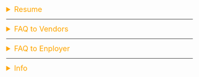<details><summary style="font-size:20px;color:Orange;text-align:left">Resume</summary>

#### PROFESSIONAL SUMMARY:

-   8 years of experience in software development perticularly in the field of Frontend, Backend, Data and Machine Learing Engineering
-   Proficiency in Python web frameworks, specificaly Django, Flask and FastAPI, for building scalable and high-performance backend systems.
-   Strong knowledge of RESTful API design principles, allowing for efficient communication between frontend and backend components.
-   Proficient in containerization technologies (Docker) and container orchestration (Kubernetes) for streamlined deployment and scaling.

-   Expertise in data ingestion, transformation, and integration, ensuring the availability and reliability of data for analytical and business purposes.
-   Proficient in Python libraries such as Pandas, NumPy, and PySpark for data manipulation, cleansing, preprocessing and analysis.
-   Proven track record of designing and implementing robust ETL (Extract, Transform, Load) processes for handling large volumes of structured and unstructured data.
-   Strong database design and management skills with expertise in SQL (PostgreSQL, MySQL) and NoSQL (Cassendra, MongoDB) databases, optimizing schema design and query performance.
-   Adept at cloud-based data solutions, leveraging AWS Services like EC2, Lambda Function, S3, DynamoDB, APIGateway, SQS, and SNS to deploy, monitor, and maintain data pipelines.

-   Expertise in data preprocessing, feature engineering, and exploratory data analysis using libraries like NumPy, Pandas, and Matplotlib.
-   Proficient in building predictive models and machine learning pipelines using popular Python libraries such as scikit-learn, TensorFlow, and PyTorch.
-   Deep understanding of statistics and applied math as a basis for choosing techniques and crafting experiments.
-   Practical experience with and theoretical understanding of algorithms for classification, regression, and clustering.
-   Demonstrated ability to solve complex business problems by developing and deploying machine learning models for tasks like classification, regression, clustering, and recommendation.

-   Experienced with full Software Development Life Cycle, Object Oriented Programming, Database Design and Agile and Waterfall Methodologies.
-   Excellent problem solving, critical thinking, analytical and interpersonal skills.
-   Proficient in version control systems like Git, Github and GitLab for collaborative software development and codebase management.
-   Effective communication skills, enabling seamless collaboration with cross-functional teams and clear articulation of technical concepts.
-   Demonstrated ability to work in dynamic, fast-paced environments, adapt to evolving technologies, and deliver high-quality, efficient data solutions.

-   `BACKEND DEVELOPER`:

    -   Accomplished Backend Developer with [X] years of experience designing, developing, and maintaining robust server-side applications in Python.
    -   Proficiency in Python web frameworks, particularly Django and Flask, for building scalable and high-performance backend systems.
    -   Strong knowledge of RESTful API design principles, allowing for efficient communication between frontend and backend components.
    -   Expertise in database design and management, including SQL (e.g., PostgreSQL, MySQL) and NoSQL (e.g., MongoDB) databases.
    -   Proven track record of optimizing database queries and ensuring data integrity for efficient and reliable backend operations.
    -   Familiarity with caching mechanisms like Redis and Memcached to improve response times and reduce server load.
    -   Adept at working with cloud platforms (AWS, Azure, GCP) to deploy and manage scalable and reliable backend infrastructure.
    -   Proficient in containerization technologies (Docker) and container orchestration (Kubernetes) for streamlined deployment and scaling.
    -   Strong debugging and troubleshooting skills, with a focus on identifying and resolving backend issues swiftly.
    -   Experience in implementing security best practices, including data encryption, authentication, and authorization mechanisms.
    -   Proficient in version control systems like Git for collaborative software development and codebase management.
    -   Effective communication skills, enabling seamless collaboration with cross-functional teams and clear articulation of technical concepts.
    -   Demonstrated ability to deliver high-quality code on time, meet project deadlines, and adapt to evolving requirements.
    -   Commitment to continuous learning and staying up-to-date with the latest trends and best practices in Python backend development.
    -   Passion for building scalable and efficient backend systems that support seamless user experiences and drive business success.

-   `DATA ENGINEER`:

    -   Accomplished Data Engineer with [X] years of experience harnessing the power of Python to design, build, and optimize data pipelines and infrastructure.
    -   Expertise in data ingestion, transformation, and integration, ensuring the availability and reliability of data for analytical and business purposes.
    -   Proficient in Python libraries such as Pandas, NumPy, and PySpark for data manipulation, cleansing, and preprocessing.
    -   Proven track record of designing and implementing robust ETL (Extract, Transform, Load) processes for handling large volumes of structured and unstructured data.
    -   Skilled in batch and stream processing frameworks, including Apache Spark and Apache Kafka, to manage real-time data flows.
    -   Proficiency in data warehousing technologies like AWS Redshift, Google BigQuery, and Snowflake for scalable data storage and querying.
    -   Experience in building data lakes and implementing data governance strategies to ensure data quality, security, and compliance.
    -   Strong database management skills with expertise in SQL and NoSQL databases, optimizing schema design and query performance.
    -   Adept at cloud-based data solutions, leveraging services from AWS, Azure, and GCP to deploy, monitor, and maintain data pipelines.
    -   Familiarity with containerization technologies like Docker and orchestration tools such as Kubernetes for scalable and portable deployments.
    -   Strong programming and scripting abilities in Python for automation, orchestration, and monitoring of data processes.
    -   Effective communicator, capable of collaborating with cross-functional teams, understanding business requirements, and translating them into data solutions.
    -   Commitment to staying current with emerging trends and best practices in data engineering and Python development.
    -   Demonstrated ability to work in dynamic, fast-paced environments, adapt to evolving technologies, and deliver high-quality, efficient data solutions.
    -   A passion for optimizing data workflows and infrastructure to unlock the full potential of data for data-driven decision-making.

-   `MACHINE LEARNING ENGINEER`:
    -   Accomplished Data and Machine Learning professional with [X] years of experience leveraging Python's robust ecosystem to drive data-driven insights and solutions.
    -   Expertise in data preprocessing, feature engineering, and exploratory data analysis using libraries like NumPy, Pandas, and Matplotlib.
    -   Proficient in building predictive models and machine learning pipelines using popular Python libraries such as scikit-learn, TensorFlow, and PyTorch.
    -   Demonstrated ability to solve complex business problems by developing and deploying machine learning models for tasks like classification, regression, clustering, and recommendation.
    -   Strong statistical background with experience in hypothesis testing, A/B testing, and statistical modeling to derive actionable insights.
    -   Skilled in handling both structured and unstructured data, including natural language text, images, and time-series data.
    -   Extensive experience in big data technologies, including Apache Spark, for scalable data processing and analysis.
    -   Proficient in cloud-based services (e.g., AWS, Azure, GCP) for data storage, computing, and machine learning model deployment.
    -   Adept at designing and optimizing database schemas for efficient data storage and retrieval using SQL and NoSQL databases.
    -   Strong programming skills in Python for automation, scripting, and creating data pipelines.
    -   Familiarity with containerization and orchestration technologies like Docker and Kubernetes.
    -   Exceptional problem-solving skills with a knack for identifying opportunities for automation and efficiency improvements.
    -   Effective communicator with a track record of collaborating cross-functionally, translating business requirements into technical solutions, and presenting findings to both technical and non-technical stakeholders.
    -   Commitment to staying up-to-date with the latest trends and best practices in data science, machine learning, and Python development.
    -   Proven ability to work in fast-paced environments, adapt to changing priorities, and deliver high-quality solutions on time and within budget.

#### EXPERIENCES:

-   `Axis Capital, New York, NY | Python Developer | Feb 2021 - Present`

    -   Address : `1211 6th Ave, New York, NY 10036`

    -   Develope and test Restful API utilizing Python-specific tools including Django, FastAPI, SQLAlchemy, Pytest, Postman, and CURL.
    -   Utilizing Pandas and Spark ecosystem, implement ETL processes to ingest and transform data in different formats/structures from various internal/external sources.
    -   Ensuring data quality, consistency and security, design, build, and maintain data warehouses to store large volumes of structured and unstructured data.
    -   Create and maintain data models, schemas, and structures that optimize query performance and facilitate reporting and analysis.
    -   Monitor and optimize the performance of data processing pipelines and databases to meet service level agreements and response time requirements.
    -   Create and maintain automation scripts using Airflow to schedule and execute data-related tasks, such as data extraction, transformation, and loading.
    -   Implemented data science pipelines and applications applying data science methodologies, including predictive modeling and machine learning, data analytics and visualization.
    -   Constructed queries on MySQL and PostgreSQL database and Stored Procedures for normalization and denormalization.
    -   Monitor data pipelines and systems to proactively identify bottlenecks, failures, or performance degradation and take corrective actions.
    -   Collaborate with data scientists, analysts, actuaries, and business stakeholders to understand their data needs and provide data support for analytical projects.
    -   Performed Unit testing, Integration Testing, GUI, and web application testing.
    -   Integration with CI/CD (Continuous integration and continuous Deployment) using tools like Github Action, Gitlab and Jenkins.
    -   Environment: Linux, Django, FastAPI, PostgreSQL, Airflow/Luigi, Docker, Jupyter Lab, Spark, Numpy, Pandas, Scikit-learn, Pytorch, MySQL; AWS: EC2, Lambda Function, S3, DynamoDB, APIGateway

-   `Hyosung U.S.A., Charlotte, NC | Python Developer | Sep 2019 – Jan 2021:`

    -   Address: 15801 Brixham Hill Avenue, Suite 575 Charlotte, NC 28277, U.S.A.
    -   [Hyosung Corp](https://www.linkedin.com/company/hyosung-corporation/about/)

    -   Write, test, and maintain various python applications and projects using Python frameworks like Django and Flask.
    -   Use libraries like NumPy, Pandas, Matplotlib and Spark for data manipulation, analysis, and visualization.
    -   Work with databases, including writing queries and managing data using SQL and NoSQL databases.
    -   Write unit tests, perform debugging, and ensure code quality and reliability.
    -   Use Git for version control, collaborating with team members, and tracking code changes.
    -   Deploy Python applications to production servers or cloud platforms like AWS.
    -   Collaborate with cross-functional teams, including designers, product managers, and other developers.
    -   Implement security best practices to protect applications from vulnerabilities and threats.
    -   Provide ongoing maintenance, support, and bug fixes for deployed applications.
    -   Work with DevOps tools including Jenkins and Docker and practices to automate deployment pipelines and enhance development workflows.

-   `West Rock, Atlanta, GA | Jr. Python Developer | Feb 2018 – Aug 2019:`

    -   Address: `1000 Abernathy Rd NE, Atlanta, GA 30328`
    -   [WestRock](https://www.westrock.com/)

    -   Developed, designed, and handled a dashboard control panel for customers and Administrators using React, Django and PostgreSQL.
    -   For frontend applications used React, JavaScript, JQuery, AJAX and JSON.
    -   Worked in developing Python/Django based web application, MySQL DB and integrations with 3rd party email, messaging, Storage services.
    -   Used Restful APIs to access data from different suppliers
    -   Wrote unit testing codes using unit test, resolving bugs and other defects using Firebug
    -   Worked on python-based test frameworks and test-driven development.
    -   Developed and executed User Acceptance Testing portion of test plan.
    -   Developed an embedded software data driven test automation framework in Linux/ Python. Designed test cases and authored test plans.
    -   Efficient delivered code based on principles of Test-Driven Development (TDD) and continuous integration to keep in line with Agile Software Methodology principles.
    -   Worked in developing a fully automated continuous integration system using Git.
    -   Maintained GIT branches, versioning and tagging for new releases and maintained release cycles for deployment.
    -   Used JIRA to assign, track, report and audit the issues.

-   `Verisk Analytics, Jersey City, NJ | Web Developer | Oct 2016 – Jan 2018:`

    -   Address: `Newport Tower, 545 Washington Blvd, Jersey City, NJ 07310`

    -   Developed and tested many features for dashboard, created using Bootstrap, CSS, and JavaScript.
    -   Developed user interface using HTML, CSS, AJAX, and JavaScript
    -   Designed an autonomous web application to keep track of customer reports, progress and alerts notifications with Django, Django Rest Framework and jQuery, AngularJS and Bootstrap and MySQL as database.
    -   Gather data requirements, such as how long the data needs to be stored, how it will be used and what people and systems need access to the data.
    -   Maintained metadata about the data, such as what technology manages the data, the schema, the size, how the data is secured, the source of the data and the ultimate owner of the data.
    -   Stored the data using specialized technologies that are optimized for the particular use of the data, such as a relational database, Pandas Dataframe, Hadoop.
    -   Processed data for specific needs using tools that access data from different sources, transform and enrich the data, summarize the data and store the data in the storage system.
    -   Designed and developed Python Automation Scripts for performing ETLs over millions of records with different formats and producing a manageable output record with data visualizations.
    -   Performed computations with map-reduce technique feeding large amounts of data on BigData platforms like Hadoop and Spark.
    -   Managed datasets using Pandas Dataframes and MySQL, queried MYSQL database queries from python using ETL and ELT tools like SSIS.
    -   Performed data serialization using python Bunch library for data formatting and conversions.

-   `Bunge, White Plains, NY | Frontend Developer | June 2015 – Sep 2016:`

    -   Worked with the development team, as well as UI designers and graphic designers to improve usability for our customers.
    -   Worked styling and improving or implementing Web Accessibility features using color, typography, assets, and actual content to UI components and created a final website mockup.
    -   Incorporated applications, graphics, audio, and video clips into client websites
    -   Ensured websites are accessible across many platforms, including laptops and smartphones.
    -   Built database Model, APIs, and Views utilizing Python, to build an interactive web-based solution.
    -   Worked closely with our back end and full-stack developers to deliver consistent and reliable web experience.
    -   Developed views and templates with Python and Django view controllers and templating language to create a user-friendly website interface.
    -   Worked on CSS Blueprint to create grids and adopt cross browser interactive features and to make the web pages more versatile.
    -   Responsible for creating website functionality with JavaScript, HTML, CSS.
    -   Utilized JavaScript and JQuery for validating the input given to the user interface.
    -   Utilized various JavaScript and JQuery libraries, AJAX for form validation and other interactive features.
    -   Created web content and tested all the websites with multiple browsers, operating systems, and screen resolutions.
    -   Implemented and maintained the layouts using CSS for all intranet applications, compliant with W3C.
    -   Created PyUnit test scripts and used them for unit testing.
    -   Actively participated in System Testing, production support and maintenance/patch deployments.

#### TECHNICAL SKILLS:

-   Programming Languages: Python, Javascript, Java
-   Web Technology: HTML, CSS, Django, Flask, ReactJS, NodeJS
-   Data Science Libraries: Numpy, Pandas, SKLearn, Matplotlib, Pytorch, TensorFlow
-   Familiar Big Data Technologies: Hadoop, Apache Spark, AWS, GCP
-   Developer Tools: Git, GitHub, Jupyter Notebooks, Basics of Bash Scripting
-   Operation Systems: Linux, and Windows.
-   Database: PostgreSQL and MySQL

#### EDUCATION:

Bachelor of Science, Electrical Engineering
The State University of New York
May 2010 - May 2015

</details>

---

<details><summary style="font-size:20px;color:Orange;text-align:left">FAQ to Vendors</summary>
</details>

---

<details><summary style="font-size:20px;color:Orange;text-align:left">FAQ to Enployer</summary>

4. <b style="color:magenta">Can you share more about the work-life balance and flexibility offered to developers?</b>

    - "We understand the importance of work-life balance. We offer flexible work hours, remote work options, and prioritize the well-being of our team members. Our goal is to create a healthy and productive work environment."

5. <b style="color:magenta">How does the company support professional development for its developers?</b>

    - "We encourage continuous learning and provide opportunities for attending conferences, workshops, and online courses. We also have a mentorship program for junior developers."

6. <b style="color:magenta">What opportunities are there for career growth and advancement within the company? What opportunities for professional development and growth are available for data engineers within the company?</b>

    - "We believe in promoting from within. There are opportunities to take on more responsibilities, lead projects, and move into leadership roles. We also support career development plans for each team member."

7. <b style="color:magenta">What do you enjoy most about working for this company?</b>

    - "I appreciate the supportive and collaborative culture here. The company values employee input, and there are opportunities for professional development and growth. It's a great environment to thrive and make a meaningful impact."

8. <b style="color:magenta">How does the company measure success in this role?</b>

    - "Success in this role is measured by achieving goals and contributing to the overall success of the team and company. We value individuals who demonstrate initiative, collaboration, and a commitment to continuous improvement."

9. <b style="color:magenta">What is the company's approach to feedback, both for individual performance and for improving processes?</b>

    - "Feedback is essential for continuous improvement. We have regular performance reviews that include constructive feedback. Additionally, we encourage open communication and have mechanisms for providing feedback on processes and initiatives."

---

2. <b style="color:magenta">How does the team managed/handle version control and deployment of data pipelines?</b>

    - "We use Git for version control, and our CI/CD pipeline automates the deployment of data pipelines. We follow best practices to ensure that changes are tested thoroughly before being deployed to production."

3. <b style="color:magenta">What is the onboarding process like for new developers, and how is knowledge transfer handled?</b>

    - "We have a structured onboarding process that includes mentorship, documentation, and introductory sessions on our codebase. Knowledge transfer is facilitated through regular team meetings and shared documentation."

4. <b style="color:magenta">What challenges and opportunities do you foresee for the team or company in the coming year?</b>

    - "We anticipate growth opportunities and exciting projects in the coming year. Challenges may include adapting to industry changes, and we're prepared to address them collaboratively as a team."

---

-   `Project and Technology Stack`:

    -   Can you tell me more about the current projects the Django team is working on?
    -   What technologies and tools are currently being used in the Django projects?

-   `Development Process`:

    -   How is the development process structured within the Django team?
    -   Is there a specific methodology or framework followed in the software development lifecycle?

#### Data Engineering

Asking thoughtful questions at the end of a data engineering interview not only demonstrates your genuine interest in the role but also helps you gather important information to make an informed decision if an offer is extended. Here are some questions you can consider asking:

-   `About the Team`:

    -   Can you describe the composition of the data engineering team?
    -   How closely do data engineers collaborate with other teams, such as data science or software engineering?

-   `Project and Technology Stack`:

    -   Can you provide more details about the ongoing projects the data engineering team is currently working on?
    -   What technologies and tools are currently being used in the data infrastructure?

-   `Data Quality and Governance`:

    -   How is data quality ensured within the organization, and what processes are in place for data governance?
    -   How do you approach data lineage and documentation within the data engineering workflow?

-   `Scalability and Performance`:

    -   How does the company approach scalability in data engineering, especially with growing data volumes?
    -   Are there any specific challenges or optimizations the team is currently working on regarding system performance?

-   `Development Process`:

    -   Can you share insights into the typical development process for data engineering projects?
    -   How is testing and quality assurance managed in data engineering workflows?

-   `Learning and Growth Opportunities`:

    -   How does the company support the professional development and growth of its data engineering team members?
    -   Are there opportunities for skill development and training programs?

-   `Company Culture`:

    -   Can you describe the company culture, particularly within the data and engineering teams?
    -   How does the company foster collaboration and innovation?

-   `Measuring Success`:

    -   How is success measured for data engineering projects within the organization?
    -   Are there key performance indicators (KPIs) that the team focuses on?

-   `Remote Work and Team Dynamics`:

    -   How does the team manage remote work or flexible schedules, if applicable?
    -   What is the typical communication and collaboration structure within the team?

-   `Next Steps in the Hiring Process`:

    -   What are the next steps in the interview process?
    -   Is there anything specific you are looking for in a candidate for this role?

---

1. Can you tell me more about the history and scope of the job that may not be written in the job description?
1. Can you tell me what results you’d expect from the person in this job the first 30-60-90 days?
1. What skills, experiences and work attributes are you hoping to find in the ideal candidate?
1. What impact does it have on your group if this position goes unfilled?
1. What can you tell me about the other team members and their roles and functions?
1. How would you describe your management & leadership style?
1. What would my first day/week be like - if say I started next week? What would you put on my desk first thing?

</details>

---

<details><summary style="font-size:20px;color:Orange;text-align:left">Info</summary>

FULL NAME: Aminul Momin
CONTACT NUMBER: 7186797621
EMAIL: AMominNJ@gmail.com
DATE OF BIRTH(MM/DD): 02/01
GENDER : Male
LAST 4 DIGIT SSN: 1300
CURRENT LOCATION: Dallas, TX
RELOCATION : YES
TOTAL IT EXPERIENCE: 8+
IMMIGRATION STATUS: US Citizen
BACHELOR’S UNIVERSITY: New York State University at Buffalo, 2015
LINKEDIN: www.linkedin.com/in/a-m-shah/
TEAM ID: A.Momin.NYC@gmail.com
CORPORATION NAME: Harness Technology LLC

</details>
